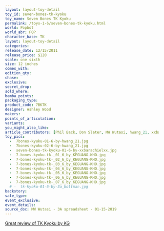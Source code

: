 ```yaml
---
layout: layout-toy-detail 
toy_id: seven-bones-tk-kyoku
toy_name: Seven Bones TK Kyoku
permalink: /toys-1-6/seven-bones-tk-kyoku.html
world: Popbot
world_abr: POP
character_base: TK
layout: layout-toy-detail
categories: 
release_date: 12/15/2011
release_price: $120 
scale: one sixth
size: 12 inches
comes_with: 
edition_qty: 
chase: 
exclusive: 
secret_drop: 
sold_where: 
bamba_points: 
packaging_type: 
product_code: 7BKTK
designer: Ashley Wood
makers: 
points_of_articulation: 
variants: 
you_might_also_like: 
article_contributors: [Phil Back, Don Slater, MW Wutasi, hwang_21, xxbarachielxx, Keguang Kho]
toy_pics: 
  -  7bones-kyuku-01-6-by-hwang_21.jpg
  -  7bones-kyuku-02-6-by-hwang_21.jpg
  -  seven-bones-tk-kyoku-01-6-by-xxbarachielxx.jpg
  -  7-bones-kyoku-tk-_01_6_by_KEGUANG-KHO.jpg
  -  7-bones-kyoku-tk-_02_6_by_KEGUANG-KHO.jpg
  -  7-bones-kyoku-tk-_03_6_by_KEGUANG-KHO.jpg
  -  7-bones-kyoku-tk-_04_6_by_KEGUANG-KHO.jpg
  -  7-bones-kyoku-tk-_05_6_by_KEGUANG-KHO.jpg
  -  7-bones-kyoku-tk-_06_6_by_KEGUANG-KHO.jpg
  -  7-bones-kyoku-tk-_07_6_by_KEGUANG-KHO.jpg
  # -  tk-kyoku-01-6-by-3a_boltman.jpg
backstory: 
sale_type: 
event_exclusive: 
event_details: 
source_doc: MW Wutasi - 3A spreadsheet - 01-15-2019
---
```

<a href="http://luvlifetoys.blogspot.com/2012/10/threea-popbot-7-bones-kyoku.html" target="_blank">Great review of TK Kyoku by KG</a>